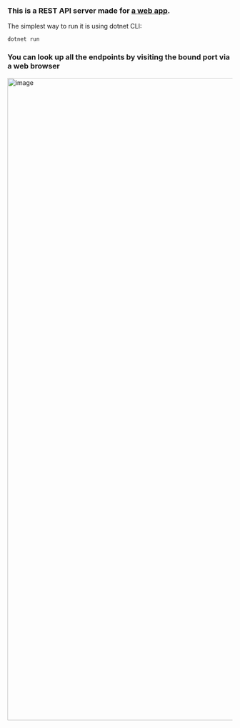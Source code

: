 ### This is a REST API server made for [a web app](https://github.com/reczkok/MedicalClinicWebApp).
The simplest way to run it is using dotnet CLI:
```
dotnet run
```

### You can look up all the endpoints by visiting the bound port via a web browser

<img width="1440" alt="image" src="https://github.com/reczkok/MedicalClinicAppServer/assets/66403540/65c1dd99-d210-4f21-87fc-ef692e5972d9">
